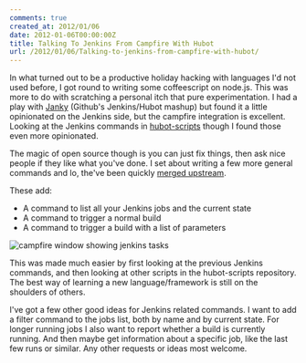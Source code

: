 ```yaml
---
comments: true
created_at: 2012/01/06
date: 2012-01-06T00:00:00Z
title: Talking To Jenkins From Campfire With Hubot
url: /2012/01/06/Talking-to-jenkins-from-campfire-with-hubot/
---
```


In what turned out to be a productive holiday hacking with languages I'd not used before, I got round to writing some coffeescript on node.js. This was more to do with scratching a personal itch that pure experimentation. I had a play with [Janky](https://github.com/github/janky) (Github's Jenkins/Hubot mashup) but found it a little opinionated on the Jenkins side, but the campfire integration is excellent. Looking at the Jenkins commands in [hubot-scripts](https://github.com/github/hubot-scripts/) though I found those even more opinionated.

The magic of open source though is you can just fix things, then ask nice people if they like what you've done. I set about writing a few more general commands and lo, the've been quickly [merged upstream](https://github.com/github/hubot-scripts/pull/23840h).

These add:

-   A command to list all your Jenkins jobs and the current state
-   A command to trigger a normal build
-   A command to trigger a build with a list of parameters

<img src="http://image-host.appspot.com/i/img?id=agppbWFnZS1ob3N0cg0LEgVJbWFnZRipwAIM" alt="campfire window showing jenkins tasks"/>

This was made much easier by first looking at the previous Jenkins commands, and then looking at other scripts in the hubot-scripts repository. The best way of learning a new language/framework is still on the shoulders of others.

I've got a few other good ideas for Jenkins related commands. I want to add a filter command to the jobs list, both by name and by current state. For longer running jobs I also want to report whether a build is currently running. And then maybe get information about a specific job, like the last few runs or similar. Any other requests or ideas most welcome.
